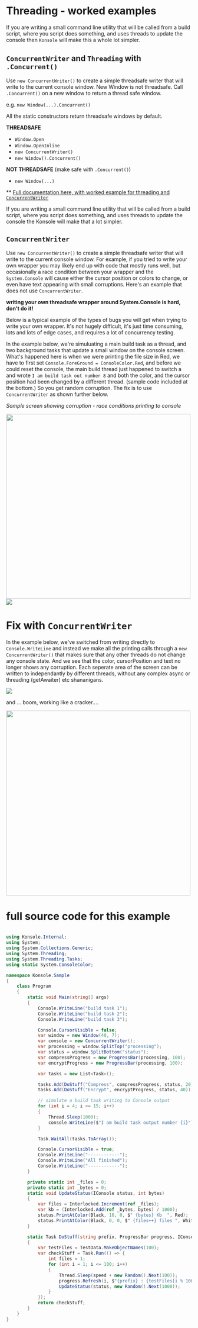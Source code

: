 # Threading - worked examples


If you are writing a small command line utility that will be called from a build script, where you script does something, and uses threads to update the console then `Konsole` will make this a whole lot simpler.

## `ConcurrentWriter` and `Threading` with `.Concurrent()`

Use `new ConcurrentWriter()` to create a simple threadsafe writer that will write to the current console window. New Window is not threadsafe. Call `.Concurrent()` on a new window to return a thread safe window.

e.g. `new Window(...).Concurrent()`

All the static constructors return threadsafe windows by default. 

**THREADSAFE**

- `Window.Open`
- `Window.OpenInline`
- `new ConcurrentWriter()`
- `new Window().Concurrent()`

**NOT THREADSAFE** (make safe with `.Concurrent()`)

- `new Window(...)`

** [Full documentation here, with worked example for threading and `ConcurrentWriter`](docs/threading.md)




If you are writing a small command line utility that will be called from a build script, where you script does something, and uses threads to update the console the Konsole will make that a lot simpler.

## `ConcurrentWriter`

Use `new ConcurrentWriter()` to create a simple threadsafe writer that will write to the current console window. For example, if you tried to write your own wrapper you may likely end up with code that mostly runs well, but occasionally a race condition between your wrapper and the `System.Console` will cause either the cursor position or colors to change, or even have text appearing with small corruptions. Here's an example that does not use `ConcurrentWriter`.

**writing your own threadsafe wrapper around System.Console is hard, don't do it!**

Below is a typical example of the types of bugs you will get when trying to write your own wrapper. It's not hugely difficult, it's just time consuming, lots and lots of edge cases, and requires a lot of concurrency testing.

In the example below, we're simuluating a main build task as a thread, and two background tasks that update a small window on the console screen. What's happened here is when we were printing the file size in Red, we have to first set `Console.ForeGround = ConsoleColor.Red`, and before we could reset the console, the main build thread just happened to switch a and wrote `I am build task out number 8` and both the color, and the cursor position had been changed by a different thread. (sample code included at the bottom.) So you get random corruption. The fix is to use `ConcurrentWriter` as shown further below.

*Sample screen showing corruption - race conditions printing to console*

<img src='concurrentWriterOwn.png' width='500'/>

<br/>
<img src='writer-bug5.png'/>


# Fix with `ConcurrentWriter`

In the example below, we've switched from writing directly to `Console.WriteLine` and instead we make all the printing calls through a `new ConcurrentWriter()` that makes sure that any other threads do not change any console state. And we see that the color, cursorPosition and text no longer shows any corruption. Each seperate area of the screen can be written to independantly by different threads, without any complex async or threading (getAwaiter) etc shananigans.

<img src='writer-fixed2.png'/>

and ... boom, working like a cracker....

<img src='concurrentWriter2.png' width='500'/>

# full source code for this example

```csharp

using Konsole.Internal;
using System;
using System.Collections.Generic;
using System.Threading;
using System.Threading.Tasks;
using static System.ConsoleColor;

namespace Konsole.Sample
{
    class Program
    {  
        static void Main(string[] args)
        {
            Console.WriteLine("build task 1");
            Console.WriteLine("build task 2");
            Console.WriteLine("build task 3");

            Console.CursorVisible = false;
            var window = new Window(40, 7);
            var console = new ConcurrentWriter();
            var processing = window.SplitTop("processing");
            var status = window.SplitBottom("status");
            var compressProgress = new ProgressBar(processing, 100);
            var encryptProgress = new ProgressBar(processing, 100);

            var tasks = new List<Task>();

            tasks.Add(DoStuff("Compress", compressProgress, status, 20));
            tasks.Add(DoStuff("Encrypt", encryptProgress, status, 40));

            // simulate a build task writing to Console output
            for (int i = 4; i <= 15; i++)
            {
                Thread.Sleep(1000);
                console.WriteLine($"I am build task output number {i}");
            }

            Task.WaitAll(tasks.ToArray());

            Console.CursorVisible = true;
            Console.WriteLine("------------");
            Console.WriteLine("All finished");
            Console.WriteLine("------------");
        }

        private static int _files = 0;
        private static int _bytes = 0;
        static void UpdateStatus(IConsole status, int bytes)
        {
            var files = Interlocked.Increment(ref _files);
            var kb = (Interlocked.Add(ref _bytes, bytes) / 1000);
            status.PrintAtColor(Black, 16, 0, $" {bytes} Kb  ", Red);
            status.PrintAtColor(Black, 0, 0, $" {files++} files ", White);
        }

        static Task DoStuff(string prefix, ProgressBar progress, IConsole status, int speed)
        {
            var testFiles = TestData.MakeObjectNames(100);
            var checkStuff = Task.Run(() => {
                int files = 1;
                for (int i = 1; i <= 100; i++)
                {
                    Thread.Sleep(speed + new Random().Next(100));
                    progress.Refresh(i, $"{prefix} : {testFiles[i % 100]}");
                    UpdateStatus(status, new Random().Next(1000));
                }
            });
            return checkStuff;
        }
    }
}


```
